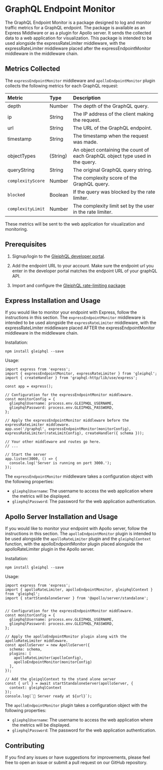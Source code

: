 # GraphQL Endpoint Monitor
The GraphQL Endpoint Monitor is a package designed to log and monitor traffic metrics for a GraphQL endpoint. The package is available as an Express Middlware or as a plugin for Apollo server. It sends the collected data to a web application for visualization. This package is intended to be used alongside the expressRateLimiter middleware, with the expressRateLimiter middleware placed after the expressEndpointMonitor middleware in the middleware chain.

## Metrics Collected
The `expressEndpointMonitor` middleware and `apolloEndpointMonitor` plugin collects the following metrics for each GraphQL request:


| Metric           | Type     | Description                                                                              |
| :--------------- | :------- | :--------------------------------------------------------------------------------------- |
| depth            | Number   | The depth of the GraphQL query.                                                          |
| ip               | String   | The IP address of the client making the request.                                         |
| url              | String   | The URL of the GraphQL endpoint.                                                         |
| timestamp        | String   | The timestamp when the request was made.                                                 |
| objectTypes      | {String} | An object containing the count of each GraphQL object type used in the query.            |
| queryString      | String   | The original GraphQL query string.                                                       |
| `complexityScore`| Number   | The complexity score of the GraphQL query.                                               |
| `blocked`        | Boolean  | If the query was blocked by the rate limiter.                                            |
| `complexityLimit`| Number   | The complexity limit set by the user in the rate limiter.                                |

These metrics will be sent to the web application for visualization and monitoring.

## Prerequisites
1. Signup/login to the [GleiphQL developer portal](gleiphql.com).

2. Add the endpoint URL to your account. Make sure the endpoint url you enter in the developer portal matches the endpoint URL of your graphQL API. 

3. Import and configure the [GleiphQL rate-limiting package](https://www.npmjs.com/)

## Express Installation and Usage
If you would like to monitor your endpoint with Express, follow the instructions in this section. The `expressEndpointMonitor` middleware is intended to be used alongside the `expressRateLimiter` middleware, with the expressRateLimiter middleware placed AFTER the expressEndpointMonitor middleware in the middleware chain.

Installation:

```
npm install gleiphql --save
```
Usage:
```
import express from 'express';
import { expressEndpointMonitor, expressRateLimiter } from 'gleiphql';
import { createHandler } from 'graphql-http/lib/use/express';

const app = express();

// Configuration for the expressEndpointMonitor middleware.
const monitorConfig = {
  gliephqlUsername: process.env.GLEIPHQL_USERNAME,
  gliephqlPassword: process.env.GLEIPHQL_PASSWORD,
};

// Apply the expressEndpointMonitor middleware before the expressRateLimiter middleware.
app.use('/graphql', expressEndpointMonitor(monitorConfig), expressRateLimiter(rateLimitConfig), createHandler({ schema }));

// Your other middleware and routes go here.
// ...

// Start the server
app.listen(3000, () => {
  console.log('Server is running on port 3000.');
});
```

The `expressEndpointMonitor` middleware takes a configuration object with the following properties:
* `gliephqlUsername`: The username to access the web application where the metrics will be displayed.
* `gliephqlPassword`: The password for the web application authentication.



## Apollo Server Installation and Usage
If you would like to monitor your endpoint with Apollo server, follow the instructions in this section. The `apolloEndpointMonitor` plugin is intended to be used alongside the `apolloRateLimiter` plugin and the `gleiphqlContext` function, with the apolloEndpointMonitor plugin placed alongside the apolloRateLimiter plugin in the Apollo server.

Installation:
```
npm install gleiphql --save
```

Usage:
```
import express from 'express';
import { apolloRateLimiter, apolloEndpointMonitor, gleiphqlContext } from 'gleiphql';
import { startStandaloneServer } from '@apollo/server/standalone';


// Configuration for the expressEndpointMonitor middleware.
const monitorConfig = {
  gliephqlUsername: process.env.GLEIPHQL_USERNAME,
  gliephqlPassword: process.env.GLEIPHQL_PASSWORD,
};

// Apply the apolloEndpointMonitor plugin along with the apolloRateLimiter middleware.
const apolloServer = new ApolloServer({
  schema: schema,
  plugins: [
    apolloRateLimiter(apolloConfig),
    apolloEndpointMonitor(monitorConfig)
  ],
});

// Add the gleipqlContext to the stand alone server
const { url } = await startStandaloneServer(apolloServer, {
  context: gleiphqlContext
});
console.log(`🚀 Server ready at ${url}`);
```

The `apolloEndpointMonitor` plugin takes a configuration object with the following properties:
* `gliephqlUsername`: The username to access the web application where the metrics will be displayed.
* `gliephqlPassword`: The password for the web application authentication.


## Contributing
If you find any issues or have suggestions for improvements, please feel free to open an issue or submit a pull request on our GitHub repository.